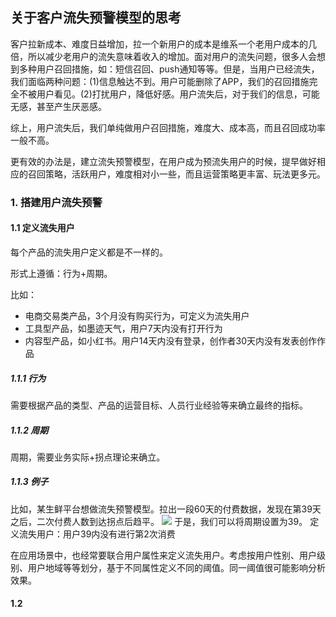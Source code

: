 ## 关于客户流失预警模型的思考
客户拉新成本、难度日益增加，拉一个新用户的成本是维系一个老用户成本的几倍，所以减少老用户的流失意味着收入的增加。面对用户的流失问题，很多人会想到多种用户召回措施，如：短信召回、push通知等等。但是，当用户已经流失，我们面临两种问题：(1)信息触达不到。用户可能删除了APP，我们的召回措施完全不被用户看见。(2)打扰用户，降低好感。用户流失后，对于我们的信息，可能无感，甚至产生厌恶感。  

综上，用户流失后，我们单纯做用户召回措施，难度大、成本高，而且召回成功率一般不高。  

更有效的办法是，建立流失预警模型，在用户成为预流失用户的时候，提早做好相应的召回策略，活跃用户，难度相对小一些，而且运营策略更丰富、玩法更多元。  
>
### 1. 搭建用户流失预警
#### 1.1 定义流失用户
每个产品的流失用户定义都是不一样的。  

形式上遵循：行为+周期。  

比如：  
- 电商交易类产品，3个月没有购买行为，可定义为流失用户 
- 工具型产品，如墨迹天气，用户7天内没有打开行为
- 内容型产品，如小红书。用户14天内没有登录，创作者30天内没有发表创作作品

##### 1.1.1 行为
需要根据产品的类型、产品的运营目标、人员行业经验等来确立最终的指标。

##### 1.1.2 周期
周期，需要业务实际+拐点理论来确立。  

##### 1.1.3 例子
比如，某生鲜平台想做流失预警模型。拉出一段60天的付费数据，发现在第39天之后，二次付费人数到达拐点后趋平。
![](
https://ae02.alicdn.com/kf/U93cf5003545a44cbafa5adace7f8d6d7v.jpg)
于是，我们可以将周期设置为39。
定义流失用户：用户39内没有进行第2次消费

在应用场景中，也经常要联合用户属性来定义流失用户。考虑按用户性别、用户级别、用户地域等等划分，基于不同属性定义不同的阈值。同一阈值很可能影响分析效果。  
#### 1.2 
